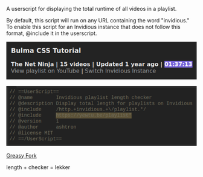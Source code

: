 A userscript for displaying the total runtime of all videos in a playlist.

By default, this script will run on any URL containing the word "invidious." To enable this script for an Invidious instance that does not follow this format, @include it in the userscript.

![Proof of concept screenshot](./screenshots/demo-screenshot.png)

![@include screenshot demonstration](./screenshots/include-screenshot.png)

[Greasy Fork](https://greasyfork.org/en/scripts/447887-invidious-playlist-length-checker)

length + checker = lekker
